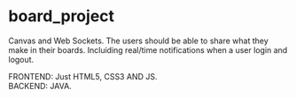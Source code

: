# board_project
Canvas and Web Sockets. The users should be able to share what they make in their boards. Incluiding real/time notifications when a user login and logout.

FRONTEND: Just HTML5, CSS3 AND JS.
<br/>
BACKEND: JAVA.
